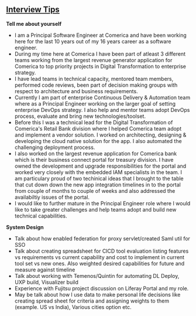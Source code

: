 ## 				**<u>Interview Tips</u>**

**Tell me about yourself**
- I am a Principal Software Engineer at Comerica and have been working here for the last 10 years out of my 16 years career as a software engineer. 
- During my time here at Comerica I have been part of atleast 3 different teams working from the largest revenue generator application for Comerica to top priority projects in Digital Transformation to enterprise strategy. 
- I have lead teams in technical capacity, mentored team members, performed code reviews, been part of decision making groups with respect to architecture and business requirements. 
- Currently I am part of enterprise Continuous Delivery & Automation team where as a Principal Engineer working on the larger goal of setting enterprise DevOps strategy. I also help and mentor teams adopt DevOps process, evaluate and bring new technologies/toolset. 
- Before this I was a technical lead for the Digital Transformation of Comerica's Retail Bank division where I helped Comerica team adopt and implement a vendor solution. I worked on architecting, designing & developing the cloud native solution for the app. I also automated the challenging deployment process. 
- I also worked on the largest revenue application for Comerica bank which is their business connect portal for treasury division. I have owned the development and upgrade responsibilities for the portal and worked very closely with the embedded IAM specialists in the team. I am particulary proud of two techinical ideas that I brought to the table that cut down down the new app integration timelines in to the portal from couple of months to couple of weeks and also addressed the availabiltiy issues of the portal.
- I would like to further mature in the Principal Engineer role where I would like to take greater challenges and help teams adopt and build new technical capabilities.


**System Design**

- Talk about how enabled federation for proxy servlet/created Saml util for SSO
- Talk about creating spreadsheet for CICD tool evaluation listing features vs requirements vs current capability and cost to implement in current tool set vs new ones. Also weighted desired capabilities for future and measure against timeline
- Talk about working with Temenos/Quintin for automating DL Deploy, UXP build, Visualizer build
- Experience with Fujitsu project discussion on Liferay Portal and my role.
- May be talk about how I use data to make personal life decisions like creating spread sheet for criteria and assigning weights to them (example. US vs India), Various cities option etc.
